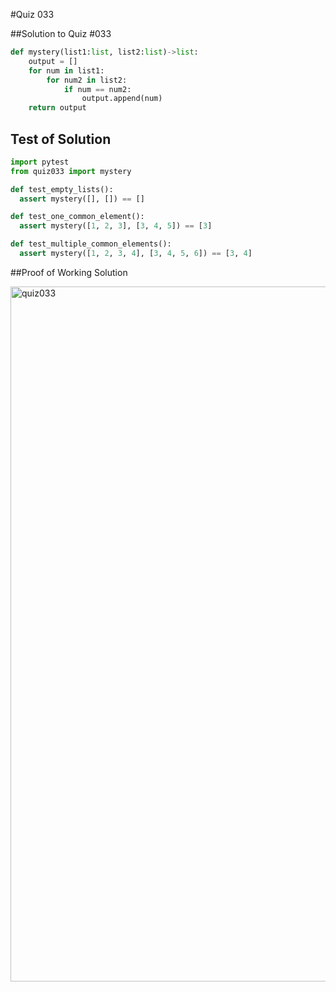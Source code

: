 #Quiz 033

##Solution to Quiz #033

```.py
def mystery(list1:list, list2:list)->list:
    output = []
    for num in list1:
        for num2 in list2:
            if num == num2:
                output.append(num)
    return output
```

## Test of Solution

```.py
import pytest
from quiz033 import mystery

def test_empty_lists():
  assert mystery([], []) == []

def test_one_common_element():
  assert mystery([1, 2, 3], [3, 4, 5]) == [3]

def test_multiple_common_elements():
  assert mystery([1, 2, 3, 4], [3, 4, 5, 6]) == [3, 4]
  ```
  
  ##Proof of Working Solution 
  
  <img width="1112" alt="quiz033" src="https://user-images.githubusercontent.com/111893043/220255401-1ffc3cd6-4c21-4b6b-ac1c-eb1db8c37a65.png">
